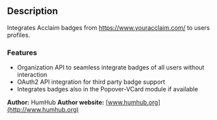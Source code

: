 ## Description

Integrates Acclaim badges from https://www.youracclaim.com/ to users profiles.


### Features

- Organization API to seamless integrate badges of all users without interaction
- OAuth2 API integration for third party badge support
- Integrates badges also in the Popover-VCard module if available
  

__Author:__ HumHub
__Author website:__ [www.humhub.org](http://www.humhub.org)


